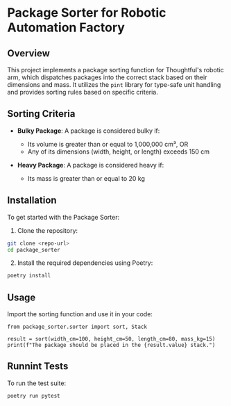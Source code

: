 # Package Sorter for Robotic Automation Factory

## Overview

This project implements a package sorting function for Thoughtful's robotic arm, which dispatches packages into the correct stack based on their dimensions and mass. It utilizes the `pint` library for type-safe unit handling and provides sorting rules based on specific criteria.

## Sorting Criteria

- **Bulky Package**: A package is considered bulky if:
  - Its volume is greater than or equal to 1,000,000 cm³, OR
  - Any of its dimensions (width, height, or length) exceeds 150 cm

- **Heavy Package**: A package is considered heavy if:
  - Its mass is greater than or equal to 20 kg

## Installation

To get started with the Package Sorter:

1. Clone the repository:
```bash
git clone <repo-url>
cd package_sorter
```
2. Install the required dependencies using Poetry:
```bash
poetry install
```

## Usage
Import the sorting function and use it in your code:

```pthon
from package_sorter.sorter import sort, Stack

result = sort(width_cm=100, height_cm=50, length_cm=80, mass_kg=15)
print(f"The package should be placed in the {result.value} stack.")
```
## Runnint Tests
To run the test suite:

```bash
poetry run pytest
```
